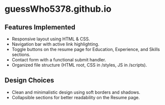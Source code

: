 # guessWho5378.github.io

## Features Implemented
- Responsive layout using HTML & CSS.
- Navigation bar with active link highlighting.
- Toggle buttons on the resume page for Education, Experience, and Skills sections.
- Contact form with a functional submit handler.
- Organized file structure (HTML root, CSS in /styles, JS in /scripts).

## Design Choices
- Clean and minimalistic design using soft borders and shadows.
- Collapsible sections for better readability on the Resume page. 
